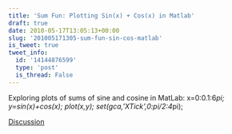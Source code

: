 ```yaml
---
title: 'Sum Fun: Plotting Sin(x) + Cos(x) in Matlab'
draft: true
date: 2010-05-17T13:05:13+00:00
slug: '201005171305-sum-fun-sin-cos-matlab'
is_tweet: true
tweet_info:
  id: '14144876599'
  type: 'post'
  is_thread: False
---
```




Exploring plots of sums of sine and cosine in MatLab: x=0:0.1:6*pi; y=sin(x)+cos(x); plot(x,y); set(gca,'XTick',0:pi/2:4*pi);

[Discussion](https://x.com/sytelus/status/14144876599)
